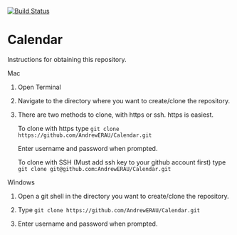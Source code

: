 [![Build Status](https://travis-ci.com/AndrewERAU/Calendar.svg?token=vVVKeTu4bc95xsYn1LxZ&branch=master)](https://travis-ci.com/AndrewERAU/Calendar)
# Calendar
Instructions for obtaining this repository.

Mac

1) Open Terminal

2) Navigate to the directory where you want to create/clone the repository.

3) There are two methods to clone, with https or ssh.  https is easiest. 

   To clone with https type `git clone https://github.com/AndrewERAU/Calendar.git`
   
     Enter username and password when prompted.
     
   To clone with SSH (Must add ssh key to your github account first) type `git clone git@github.com:AndrewERAU/Calendar.git`
   

Windows

1) Open a git shell in the directory you want to create/clone the repository.

2) Type `git clone https://github.com/AndrewERAU/Calendar.git`

3) Enter username and password when prompted.

